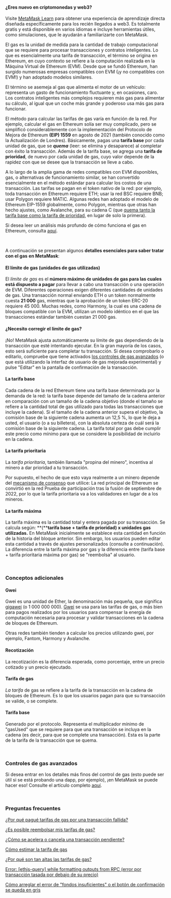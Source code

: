 
#### ¿Eres nuevo en criptomonedas y web3?


Visite [MetaMask Learn](https://learn.metamask.io/) para obtener una experiencia de aprendizaje directa diseñada específicamente para los recién llegados a web3. Es totalmente gratis y está disponible en varios idiomas e incluye herramientas útiles, como simulaciones, que le ayudarán a familiarizarte con MetaMask.



El gas es la unidad de medida para la cantidad de trabajo computacional que se requiere para procesar transacciones y contratos inteligentes. Lo que es esencialmente una tarifa de transacción, el término se origina en Ethereum, en cuyo contexto se refiere a la computación realizada en la Máquina Virtual de Ethereum (EVM). Desde que se fundó Ethereum, han surgido numerosas empresas compatibles con EVM (¡y no compatibles con EVM!) y han adoptado modelos similares. 


El término se asemeja al gas que alimenta el motor de un vehículo: representa un gasto de funcionamiento fluctuante y, en ocasiones, caro. Los contratos inteligentes más complejos requieren más gas para alimentar su cálculo, al igual que un coche más grande y poderoso usa más gas para funcionar.


El método para calcular las tarifas de gas varía en función de la red. Por ejemplo, calcular el gas en Ethereum solía ser muy complicado, pero se simplificó considerablemente con la implementación del Protocolo de Mejora de Ethereum **(EIP) 1559** en agosto de 2021 (también conocido como la Actualización de Londres). Básicamente, pagas una **tarifa base** por cada unidad de gas, que se ***quema*** (leer: se elimina y desaparece) al completar con éxito la transacción. Además de la tarifa base, se agrega una **tarifa de prioridad**, de nuevo por cada unidad de gas, cuyo valor depende de la rapidez con que se desee que la transacción se lleve a cabo.


A lo largo de la amplia gama de redes compatibles con EVM disponibles, gas, o alternativas de funcionamiento similar, se han convertido esencialmente en el método estándar para calcular los costos de una transacción. Las tarifas se pagan en el token nativo de la red: por ejemplo, toda transacción en Ethereum requiere ETH; usar la red BSC requiere BNB; usar Polygon requiere MATIC. Algunas redes han adoptado el modelo de Ethereum EIP-1559 globalmente, como Polygon, mientras que otras han hecho ajustes, como Avalanche, para su cadena C (que [quema tanto la tarifa base como la tarifa de prioridad](https://docs.avax.network/learn/platform-overview/transaction-fees/#c-chain-fees), en lugar de solo la primera).


Si desea leer un análisis más profundo de cómo funciona el gas en Ethereum, consulta [aquí](https://ethereum.org/en/developers/docs/gas/).


 


A continuación se presentan algunos **detalles esenciales para saber tratar con el gas** **en MetaMask**:


#### **El límite de gas (unidades de gas utilizadas)**


El *límite de gas* es el **número máximo de unidades de gas para las cuales está dispuesto a pagar** para llevar a cabo una transacción o una operación de EVM. Diferentes operaciones exigen diferentes cantidades de unidades de gas. Una transacción normal enviando ETH o un token normalmente cuesta **21 000** gas, mientras que la aprobación de un token ERC-20 requiere 45 000. Muchas redes, como Harmony, la cual es una cadena de bloques compatible con la EVM, utilizan un modelo idéntico en el que las transacciones estándar también cuestan 21 000 gas.



#### ¿Necesito corregir el límite de gas?


¡No! MetaMask ajusta automáticamente su límite de gas dependiendo de la transacción que esté intentando ejecutar. En la gran mayoría de los casos, esto será suficiente para completar tu transacción. Si desea comprobarlo o editarlo, compruebe que tiene activados [los controles de gas avanzados](https://metamask.zendesk.com/hc/en-us/articles/360022895972) (o que está utilizando la interfaz de usuario de gas mejorada experimental) y pulse "Editar" en la pantalla de confirmación de la transacción.



#### **La tarifa base**


Cada cadena de la red Ethereum tiene una tarifa base determinada por la demanda de la red: la tarifa base depende del tamaño de la cadena anterior en comparación con un tamaño de la cadena objetivo (donde el tamaño se refiere a la cantidad total de gas utilizado para todas las transacciones que incluye la cadena). Si el tamaño de la cadena anterior supera el objetivo, la comisión base de la siguiente cadena aumenta un 12,5 %, lo que le deja a usted, el usuario (o a su billetera), con la absoluta certeza de cuál será la comisión base de la siguiente cadena. La tarifa total por gas debe cumplir este precio como mínimo para que se considere la posibilidad de incluirlo en la cadena. 


#### **La tarifa prioritaria**


La *tarifa prioritaria*, también llamada "propina del minero", incentiva al minero a dar prioridad a tu transacción.


Por supuesto, el hecho de que esto vaya realmente a un minero depende del [mecanismo de consenso](https://metamask.zendesk.com/hc/en-us/articles/360015489611-Learn-the-basics-of-blockchains-and-Ethereum-miners-and-validators-gas-cryptocurrencies-and-NFTs-block-explorer-networks-etc-) que utilice: La red principal de Ethereum se convirtió en la red Prueba de participación tras la fusión de septiembre de 2022, por lo que la tarifa prioritaria va a los validadores en lugar de a los mineros.


#### **La tarifa máxima**


La tarifa máxima es la cantidad total y entera pagada por su transacción. Se calcula según: **(****tarifa base + tarifa de prioridad) x unidades gas utilizadas.** En MetaMask inicialmente se establece esta cantidad en función de la historia del bloque anterior. Sin embargo, los usuarios pueden editar esta cantidad a través de ajustes personalizados (consulte a continuación). La diferencia entre la tarifa máxima por gas y la diferencia entre (tarifa base + tarifa prioritaria máxima por gas) se "reembolsa" al usuario.


 


### **Conceptos adicionales**


#### **Gwei**


Gwei es una unidad de Ether, la denominación más pequeña, que significa [gigawei](https://ethgasstation.info/blog/gwei/) (o 1 000 000 000). [Gwei](https://www.investopedia.com/terms/g/gwei-ethereum.asp) se usa para las tarifas de gas, o más bien para pagos realizados por los usuarios para compensar la energía de computación necesaria para procesar y validar transacciones en la cadena de bloques de Ethereum.


Otras redes también tienden a calcular los precios utilizando gwei, por ejemplo, Fantom, Harmony y Avalanche.


#### **Recotización**


La recotización es la diferencia esperada, como porcentaje, entre un precio cotizado y un precio ejecutado.


#### **Tarifa de gas**


*La tarifa* de gas se refiere a la tarifa de la transacción en la cadena de bloques de Ethereum. Es lo que los usuarios pagan para que su transacción se valide, o se complete.


#### **Tarifa base**


Generado por el protocolo. Representa el multiplicador mínimo de "gasUsed" que se requiere para que una transacción se incluya en la cadena (es decir, para que se complete una transacción). Esta es la parte de la tarifa de la transacción que se quema.


 


### **Controles de gas avanzados**


Si desea entrar en los detalles más finos del control de gas (esto puede ser útil si se está probando una dapp, por ejemplo), ¡en MetaMask se puede hacer eso! Consulte el artículo completo [aquí](https://metamask.zendesk.com/hc/en-us/articles/360022895972).


 


### **Preguntas frecuentes**


[¿Por qué pagué tarifas de gas por una transacción fallida?](https://metamask.zendesk.com/hc/en-us/articles/360045439051)


[¿Es posible reembolsar mis tarifas de gas?](https://metamask.zendesk.com/hc/en-us/articles/360058370012)


[¿Cómo se acelera o cancela una transacción pendiente?](https://metamask.zendesk.com/hc/en-us/articles/360015489251)


[Cómo estimar la tarifa de gas](https://metamask.zendesk.com/hc/en-us/articles/360059562111)


[¿Por qué son tan altas las tarifas de gas?](https://metamask.zendesk.com/hc/en-us/articles/360058751211-Why-my-gas-fees-are-so-high-)


[Error: [ethjs-query] while formatting outputs from RPC (error por transacción tasada por debajo de su precio)](https://metamask.zendesk.com/hc/en-us/articles/4402538041869)


[Cómo arreglar el error de "fondos insuficientes" o el botón de confirmación se queda en gris](https://metamask.zendesk.com/hc/en-us/articles/360044703372)


 


 

